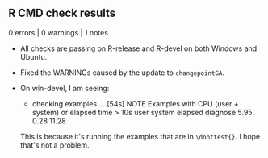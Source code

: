 ## R CMD check results

0 errors | 0 warnings | 1 notes

- All checks are passing on R-release and R-devel on both Windows and Ubuntu.
- Fixed the WARNINGs caused by the update to `changepointGA`.
- On win-devel, I am seeing:

  * checking examples ... [54s] NOTE
  Examples with CPU (user + system) or elapsed time > 10s
           user system elapsed
  diagnose 5.95   0.28   11.28

  This is because it's running the examples that are in `\donttest{}`. I hope that's not a problem. 
  